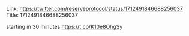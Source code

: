 Link:  https://twitter.com/reserveprotocol/status/1712491846688256037
Title: 1712491846688256037

starting in 30 minutes https://t.co/K10e8OhgSy